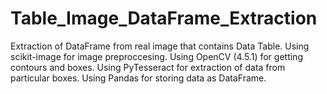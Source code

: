 # Table_Image_DataFrame_Extraction
 Extraction of DataFrame from real image that contains Data Table. 
 Using scikit-image for image preproccesing.
 Using OpenCV (4.5.1) for getting contours and boxes.
 Using PyTesseract for extraction of data from particular boxes.
 Using Pandas for storing data as DataFrame.
